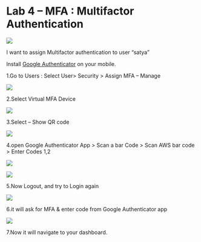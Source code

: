 Lab 4 – MFA : Multifactor Authentication
========================================

![](media/e3ddf1e760a550605563c61541365a88.png)

I want to assign Multifactor authentication to user “satya”

Install [Google
Authenticator](https://play.google.com/store/apps/details?id=com.google.android.apps.authenticator2)
on your mobile.

1.Go to Users : Select User\> Security \> Assign MFA – Manage

![](media/bd5b0d1b02aed2c2b4a9a0a38d1c845d.png)

2.Select Virtual MFA Device

![](media/23685e7885afb6bb3009caa27127e9b3.png)

3.Select – Show QR code

![](media/4d953d110b89630c6c14175f6112821a.png)

4.open Google Authenticator App \> Scan a bar Code \> Scan AWS bar code \> Enter
Codes 1,2

![](media/11ec281453b56337ae223633d695b767.png)

![](media/b1687b252b965d620113be5b728f9655.png)

5.Now Logout, and try to Login again

![](media/aaffe3445b2589964c3c97652677e0e5.png)

6.it will ask for MFA & enter code from Google Authenticator app

![](media/f1d54b18882a16733d2ab5307c02c407.png)

7.Now it will navigate to your dashboard.
